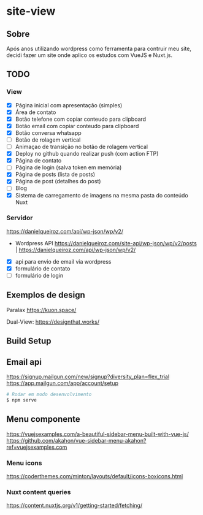 # site-view

## Sobre

Após anos utilizando wordpress como ferramenta para contruir meu site, decidi fazer um site onde aplico os estudos com VueJS e Nuxt.js.

## TODO

### View

- [x] Página inicial com apresentação (simples)
- [x] Área de contato
- [x] Botão telefone com copiar conteudo para clipboard
- [x] Botão email com copiar conteudo para clipboard
- [x] Botão conversa whatsapp
- [ ] Botão de rolagem vertical
- [ ] Animaçao de transição no botão de rolagem vertical
- [x] Deploy no github quando realizar push (com action FTP)
- [x] Página de contato
- [ ] Página de login (salva token em memória)
- [x] Página de posts (lista de posts)
- [x] Página de post (detalhes do post)
- [ ] Blog
- [x] Sistema de carregamento de imagens na mesma pasta do conteúdo Nuxt

### Servidor

https://danielqueiroz.com/api/wp-json/wp/v2/

- Wordpress API https://danielqueiroz.com/site-api/wp-json/wp/v2/posts | https://danielqueiroz.com/api/wp-json/wp/v2/
- [x] api para envio de email via wordpress
- [x] formulário de contato
- [ ] formulário de login

## Exemplos de design

Paralax
https://kuon.space/

Dual-View:
https://designthat.works/

## Build Setup

## Email api

https://signup.mailgun.com/new/signup?diversity_plan=flex_trial
https://app.mailgun.com/app/account/setup

```bash
# Rodar em modo desenvolvimento
$ npm serve
```

## Menu componente

https://vuejsexamples.com/a-beautiful-sidebar-menu-built-with-vue-js/
https://github.com/akahon/vue-sidebar-menu-akahon?ref=vuejsexamples.com

### Menu icons

https://coderthemes.com/minton/layouts/default/icons-boxicons.html

### Nuxt content queries

https://content.nuxtjs.org/v1/getting-started/fetching/
